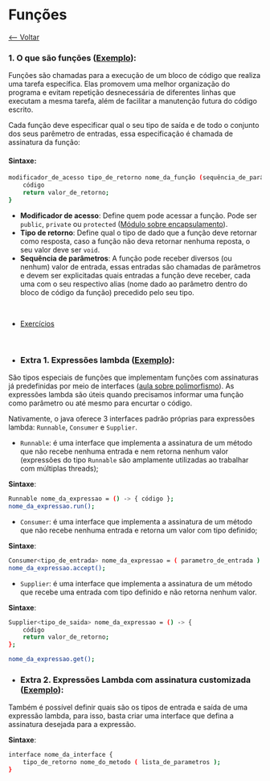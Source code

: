 # Funções
[<-- Voltar](../README.md)

### 1. O que são funções ([Exemplo](./Funcoes.java)):

Funções são chamadas para a execução de um bloco de código que realiza uma tarefa específica. Elas promovem uma melhor organização do programa e evitam repetição desnecessária de diferentes linhas que executam a mesma tarefa, além de facilitar a manutenção futura do código escrito.

Cada função deve especificar qual o seu tipo de saída e de todo o conjunto dos seus parêmetro de entradas, essa especificação é chamada de assinatura da função:

#### Sintaxe:
```bash
modificador_de_acesso tipo_de_retorno nome_da_função (sequência_de_parâmetros) {
    código
    return valor_de_retorno;
}
```

- **Modificador de acesso**: Define quem pode acessar a função. Pode ser ```public```, ```private``` ou ```protected``` ([Módulo sobre encapsulamento](../../encapsulamento/README.md)).
- **Tipo de retorno**: Define qual o tipo de dado que a função deve retornar como resposta, caso a função não deva retornar nenhuma reposta, o seu valor deve ser ```void```.
- **Sequência de parâmetros**: A função pode receber diversos (ou nenhum) valor de entrada, essas entradas são chamadas de parâmetros e devem ser explicitadas quais entradas a função deve receber, cada uma com o seu respectivo alias (nome dado ao parâmetro dentro do bloco de código da função) precedido pelo seu tipo.

<br>

- [Exercícios](./exercicios.md)

<br>

- ### Extra 1. Expressões lambda ([Exemplo](./Lambda.java)):

São tipos especiais de funções que implementam funções com assinaturas já predefinidas por meio de interfaces ([aula sobre polimorfismo](../../polimorfismo/README.md)). As expressões lambda são úteis quando precisamos informar uma função como parâmetro ou até mesmo para encurtar o código.

Nativamente, o java oferece 3 interfaces padrão próprias para expressões lambda: ```Runnable```, ```Consumer``` e ```Supplier```.

- ```Runnable```: é uma interface que implementa a assinatura de um método que não recebe nenhuma entrada e nem retorna nenhum valor (expressões do tipo ```Runnable``` são amplamente utilizadas ao trabalhar com múltiplas threads);

**Sintaxe**:

```bash
Runnable nome_da_expressao = () -> { código };
nome_da_expressao.run();
```

-  ```Consumer```: é uma interface que implementa a assinatura de um método que não recebe nenhuma entrada e retorna um valor com tipo definido;

**Sintaxe**:

```bash
Consumer<tipo_de_entrada> nome_da_expressao = ( parametro_de_entrada ) -> { código };
nome_da_expressao.accept();
```

-  ```Supplier```: é uma interface que implementa a assinatura de um método que recebe uma entrada com tipo definido e não retorna nenhum valor.

**Sintaxe**:

```bash
Supplier<tipo_de_saida> nome_da_expressao = () -> {
    código
    return valor_de_retorno;
};

nome_da_expressao.get();
```

- ### Extra 2. Expressões Lambda com assinatura customizada ([Exemplo](./LambdaCustomizado.java)):

Também é possível definir quais são os tipos de entrada e saída de uma expressão lambda, para isso, basta criar uma interface que defina a assinatura desejada para a expressão.

**Sintaxe**:

```bash
interface nome_da_interface {
    tipo_de_retorno nome_do_metodo ( lista_de_parametros );
}
```